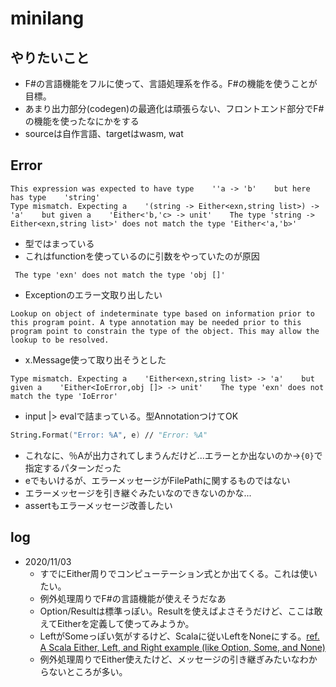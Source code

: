 # minilang
## やりたいこと
- F#の言語機能をフルに使って、言語処理系を作る。F#の機能を使うことが目標。
- あまり出力部分(codegen)の最適化は頑張らない、フロントエンド部分でF#の機能を使ったなにかをする
- sourceは自作言語、targetはwasm, wat
## Error
```
This expression was expected to have type    ''a -> 'b'    but here has type    'string'
Type mismatch. Expecting a    '(string -> Either<exn,string list>) -> 'a'    but given a    'Either<'b,'c> -> unit'    The type 'string -> Either<exn,string list>' does not match the type 'Either<'a,'b>' 
```
- 型ではまっている
- これはfunctionを使っているのに引数をやっていたのが原因
```
 The type 'exn' does not match the type 'obj []'
```
- Exceptionのエラー文取り出したい
```
Lookup on object of indeterminate type based on information prior to this program point. A type annotation may be needed prior to this program point to constrain the type of the object. This may allow the lookup to be resolved. 
```
- x.Message使って取り出そうとした
```
Type mismatch. Expecting a    'Either<exn,string list> -> 'a'    but given a    'Either<IoError,obj []> -> unit'    The type 'exn' does not match the type 'IoError'
```
- input |> evalで詰まっている。型AnnotationつけてOK
```fs
String.Format("Error: %A", e) // "Error: %A"
```
- これなに、％Aが出力されてしまうんだけど...エラーとか出ないのか→`{0}`で指定するパターンだった
- eでもいけるが、エラーメッセージがFilePathに関するものではない
- エラーメッセージを引き継ぐみたいなのできないのかな...
- assertもエラーメッセージ改善したい

## log
- 2020/11/03
  - すでにEither周りでコンピューテーション式とか出てくる。これは使いたい。
  - 例外処理周りでF#の言語機能が使えそうだなあ
  - Option/Resultは標準っぽい。Resultを使えばよさそうだけど、ここは敢えてEitherを定義して使ってみようか。
  - LeftがSomeっぽい気がするけど、Scalaに従いLeftをNoneにする。[ref. A Scala Either, Left, and Right example (like Option, Some, and None)](https://alvinalexander.com/scala/scala-either-left-right-example-option-some-none-null/)
  - 例外処理周りでEither使えたけど、メッセージの引き継ぎみたいなわからないところが多い。
